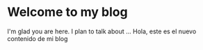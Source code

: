 # Welcome to my blog

I'm glad you are here. I plan to talk about ...
Hola, este es el nuevo contenido de mi blog
